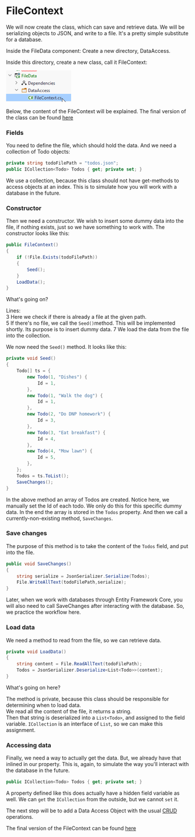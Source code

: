 # FileContext

We will now create the class, which can save and retrieve data. 
We will be serializing objects to JSON, and write to a file. It's a pretty simple substitute for a database.

Inside the FileData component: Create a new directory, DataAccess.

Inside this directory, create a new class, call it FileContext:

![img_6.png](Resources/img_6.png)

Below, the content of the FileContext will be explained.
The final version of the class can be found [here](https://github.com/TroelsMortensen/BlazorTodoApp/blob/Part1/FileData/DataAccess/FileContext.cs)

### Fields
You need to define the file, which should hold the data. And we need a collection of Todo objects:

```csharp
private string todoFilePath = "todos.json";
public ICollection<Todo> Todos { get; private set; }
```
We use a collection, because this class should not have get-methods to access objects at an index. This is to simulate how you will work with a database in the future.

### Constructor
Then we need a constructor. We wish to insert some dummy data into the file, if nothing exists, just so we have
something to work with. The constructor looks like this:

```csharp
public FileContext()
{
    if (!File.Exists(todoFilePath))
    {
        Seed();
    }
    LoadData();
}
```

What's going on?

Lines:  
3 Here we check if there is already a file at the given path.  
5 If there's no file, we call the `Seed()`method. This will be implemented shortly. Its purpose is to insert dummy data.
7 We load the data from the file into the collection. 

We now need the `Seed()` method. It looks like this:

```csharp
private void Seed()
{
    Todo[] ts = {
        new Todo(1, "Dishes") {
            Id = 1,
        },
        new Todo(1, "Walk the dog") {
            Id = 1,
        },
        new Todo(2, "Do DNP homework") {
            Id = 3,
        },
        new Todo(3, "Eat breakfast") {
            Id = 4,
        },
        new Todo(4, "Mow lawn") {
            Id = 5,
        },
    };
    Todos = ts.ToList();
    SaveChanges();
}
```
In the above method an array of Todos are created. Notice here, we manually set the Id of each todo. We only do this for this specific dummy data.
In the end the array is stored in the `Todos` property. And then we call a currently-non-existing method, `SaveChanges`.

### Save changes
The purpose of this method is to take the content of the `Todos` field, and put into the file.
```csharp
public void SaveChanges()
{
    string serialize = JsonSerializer.Serialize(Todos);
    File.WriteAllText(todoFilePath,serialize);
}
```

Later, when we work with databases through Entity Framework Core, you will also need to call SaveChanges after interacting with the database. So, we practice the workflow here.

### Load data
We need a method to read from the file, so we can retrieve data.
```csharp
private void LoadData()
{
    string content = File.ReadAllText(todoFilePath);
    Todos = JsonSerializer.Deserialize<List<Todo>>(content);
}
```
What's going on here?

The method is private, because this class should be responsible for determining when to load data.  
We read all the content of the file, it returns a string.  
Then that string is deserialized into a `List<Todo>`, and assigned to the field variable. `ICollection` is an interface of `List`, so we can make this assignment.

### Accessing data
Finally, we need a way to actually get the data. But, we already have that inlined in our property. This is, again, to simulate the way you'll interact with the database in the future.
```csharp
public ICollection<Todo> Todos { get; private set; }
```
A property defined like this does actually have a hidden field variable as well. We can `get` the `ICollection` from the outside, but we cannot `set` it.

The next step will be to add a Data Access Object with the usual [CRUD](https://en.wikipedia.org/wiki/Create,_read,_update_and_delete) operations.

The final version of the FileContext can be found [here](https://github.com/TroelsMortensen/BlazorTodoApp/blob/Part1/FileData/DataAccess/FileContext.cs)